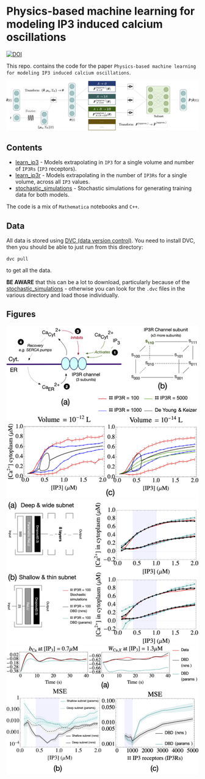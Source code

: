 # Physics-based machine learning for modeling IP3 induced calcium oscillations

[![DOI](https://zenodo.org/badge/DOI/10.5281/zenodo.4839127.svg)](https://doi.org/10.5281/zenodo.4839127)

This repo. contains the code for the paper `Physics-based machine learning for modeling IP3 induced calcium oscillations`.

<img src="figures_readme/fig_1.png" alt="drawing" width="600"/>

## Contents

* [learn_ip3](learn_ip3) - Models extrapolating in `IP3` for a single volume and number of `IP3Rs` (`IP3` receptors).
* [learn_ip3r](learn_ip3r) - Models extrapolating in the number of `IP3Rs` for a single volume, across all `IP3` values.
* [stochastic_simulations](stochastic_simulations) - Stochastic simulations for generating training data for both models.

The code is a mix of `Mathematica` notebooks and `C++`.

## Data

All data is stored using [DVC (data version control)](https://dvc.org). You need to install DVC, then you should be able to just run from this directory:
```
dvc pull
```
to get all the data. 

**BE AWARE** that this can be a lot to download, particularly because of the [stochastic_simulations](stochastic_simulations) - otherwise you can look for the `.dvc` files in the various directory and load those individually.

## Figures

<img src="figures_readme/fig_2.png" alt="drawing" width="600"/>
<img src="figures_readme/fig_3.png" alt="drawing" width="600"/>
<img src="figures_readme/fig_4.png" alt="drawing" width="600"/>
